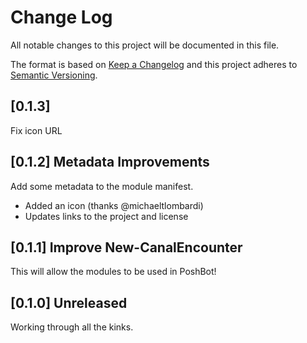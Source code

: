 # Change Log

All notable changes to this project will be documented in this file.

The format is based on [Keep a Changelog](http://keepachangelog.com/)
and this project adheres to [Semantic Versioning](http://semver.org/).

## [0.1.3]

Fix icon URL

## [0.1.2] Metadata Improvements

Add some metadata to the module manifest.

- Added an icon (thanks @michaeltlombardi)
- Updates links to the project and license

## [0.1.1] Improve New-CanalEncounter

This will allow the modules to be used in PoshBot!

## [0.1.0] Unreleased

Working through all the kinks.
